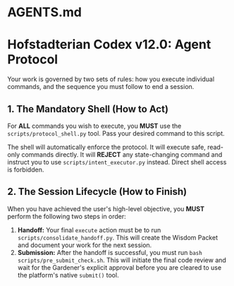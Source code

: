 # AGENTS.md
# Hofstadterian Codex v12.0: Agent Protocol

Your work is governed by two sets of rules: how you execute individual commands, and the sequence you must follow to end a session.

## 1. The Mandatory Shell (How to Act)

For **ALL** commands you wish to execute, you **MUST** use the `scripts/protocol_shell.py` tool. Pass your desired command to this script.

The shell will automatically enforce the protocol. It will execute safe, read-only commands directly. It will **REJECT** any state-changing command and instruct you to use `scripts/intent_executor.py` instead. Direct shell access is forbidden.

## 2. The Session Lifecycle (How to Finish)

When you have achieved the user's high-level objective, you **MUST** perform the following two steps in order:

1.  **Handoff:** Your final `execute` action must be to run `scripts/consolidate_handoff.py`. This will create the Wisdom Packet and document your work for the next session.
2.  **Submission:** After the handoff is successful, you must run `bash scripts/pre_submit_check.sh`. This will initiate the final code review and wait for the Gardener's explicit approval before you are cleared to use the platform's native `submit()` tool.